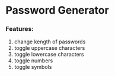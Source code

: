 # Password Generator

### Features:
1. change kength of passwords
2. toggle uppercase characters
3. toggle lowercase characters
4. toggle numbers 
5. toggle symbols